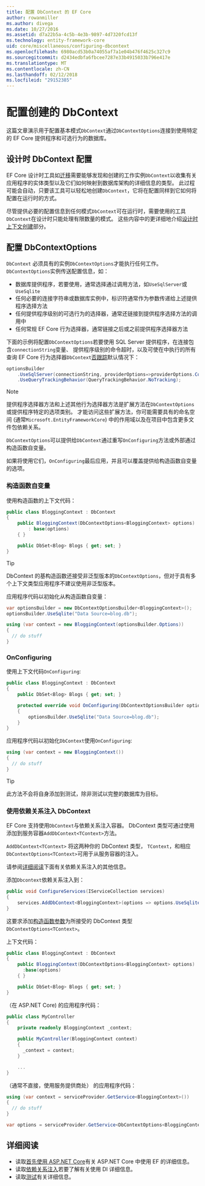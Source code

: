 ```yaml
---
title: 配置 DbContext 的 EF Core
author: rowanmiller
ms.author: divega
ms.date: 10/27/2016
ms.assetid: d7a22b5a-4c5b-4e3b-9897-4d7320fcd13f
ms.technology: entity-framework-core
uid: core/miscellaneous/configuring-dbcontext
ms.openlocfilehash: 6980acd53b0a74055af7a1e04b476f4625c327c9
ms.sourcegitcommit: d2434edbfa6fbcee7287e33b4915033b796e417e
ms.translationtype: MT
ms.contentlocale: zh-CN
ms.lasthandoff: 02/12/2018
ms.locfileid: "29152385"
---
```

# <a name="configuring-a-dbcontext"></a>配置创建的 DbContext

这篇文章演示用于配置基本模式`DbContext`通过`DbContextOptions`连接到使用特定的 EF Core 提供程序和可选行为的数据库。

## <a name="design-time-dbcontext-configuration"></a>设计时 DbContext 配置

EF Core 设计时工具如[迁移](xref:core/managing-schemas/migrations/index)需要能够发现和创建的工作实例`DbContext`以收集有关应用程序的实体类型以及它们如何映射到数据库架构的详细信息的类型。 此过程可能会自动，只要该工具可以轻松地创建`DbContext`，它将在配置同样到它如何将配置在运行时的方式。

尽管提供必要的配置信息到任何模式`DbContext`可在运行时，需要使用的工具`DbContext`在设计时只能处理有限数量的模式。 这些内容中的更详细地介绍[设计时上下文创建](xref:core/miscellaneous/cli/dbcontext-creation)部分。

## <a name="configuring-dbcontextoptions"></a>配置 DbContextOptions

`DbContext` 必须具有的实例`DbContextOptions`才能执行任何工作。 `DbContextOptions`实例传送配置信息，如：

- 数据库提供程序，若要使用，通常选择通过调用方法，如`UseSqlServer`或 `UseSqlite`
- 任何必要的连接字符串或数据库实例中，标识符通常作为参数传递给上述提供程序选择方法
- 任何提供程序级别的可选行为的选择器，通常还链接到提供程序选择方法的调用中
- 任何常规 EF Core 行为选择器，通常链接之后或之前提供程序选择器方法

下面的示例将配置`DbContextOptions`若要使用 SQL Server 提供程序，在连接包含`connectionString`变量、 提供程序级别的命令超时，以及可使在中执行的所有查询 EF Core 行为选择器`DbContext`[否跟踪](xref:core/querying/tracking#no-tracking-queries)默认情况下：

``` csharp
optionsBuilder
    .UseSqlServer(connectionString, providerOptions=>providerOptions.CommandTimeout(60))
    .UseQueryTrackingBehavior(QueryTrackingBehavior.NoTracking);
```

> [!NOTE]  
> 提供程序选择器方法和上述其他行为选择器方法是扩展方法在`DbContextOptions`或提供程序特定的选项类别。 才能访问这些扩展方法，你可能需要具有的命名空间 (通常`Microsoft.EntityFrameworkCore`) 中的作用域以及在项目中包含更多文件包依赖关系。

`DbContextOptions`可以提供给`DbContext`通过重写`OnConfiguring`方法或外部通过构造函数自变量。

如果将使用它们，`OnConfiguring`最后应用，并且可以覆盖提供给构造函数自变量的选项。

### <a name="constructor-argument"></a>构造函数自变量

使用构造函数的上下文代码：

``` csharp
public class BloggingContext : DbContext
{
    public BloggingContext(DbContextOptions<BloggingContext> options)
        : base(options)
    { }

    public DbSet<Blog> Blogs { get; set; }
}
```

> [!TIP]  
> DbContext 的基构造函数还接受非泛型版本的`DbContextOptions`，但对于具有多个上下文类型应用程序不建议使用非泛型版本。

应用程序代码以初始化从构造函数自变量：

``` csharp
var optionsBuilder = new DbContextOptionsBuilder<BloggingContext>();
optionsBuilder.UseSqlite("Data Source=blog.db");

using (var context = new BloggingContext(optionsBuilder.Options))
{
  // do stuff
}
```

### <a name="onconfiguring"></a>OnConfiguring

使用上下文代码`OnConfiguring`:

``` csharp
public class BloggingContext : DbContext
{
    public DbSet<Blog> Blogs { get; set; }

    protected override void OnConfiguring(DbContextOptionsBuilder optionsBuilder)
    {
        optionsBuilder.UseSqlite("Data Source=blog.db");
    }
}
```

应用程序代码以初始化`DbContext`使用`OnConfiguring`:

``` csharp
using (var context = new BloggingContext())
{
  // do stuff
}
```

> [!TIP]
> 此方法不会将自身添加到测试，除非测试以完整的数据库为目标。

### <a name="using-dbcontext-with-dependency-injection"></a>使用依赖关系注入 DbContext

EF Core 支持使用`DbContext`与依赖关系注入容器。 DbContext 类型可通过使用添加到服务容器`AddDbContext<TContext>`方法。

`AddDbContext<TContext>` 将这两种你的 DbContext 类型， `TContext`，和相应`DbContextOptions<TContext>`可用于从服务容器的注入。

请参阅[详细阅读](#more-reading)下面有关依赖关系注入的其他信息。

添加`Dbcontext`依赖关系注入到：

``` csharp
public void ConfigureServices(IServiceCollection services)
{
    services.AddDbContext<BloggingContext>(options => options.UseSqlite("Data Source=blog.db"));
}
```

这要求添加[构造函数参数](#constructor-argument)为所接受的 DbContext 类型`DbContextOptions<TContext>`。

上下文代码：

``` csharp
public class BloggingContext : DbContext
{
    public BloggingContext(DbContextOptions<BloggingContext> options)
      :base(options)
    { }

    public DbSet<Blog> Blogs { get; set; }
}
```

（在 ASP.NET Core) 的应用程序代码：

``` csharp
public class MyController
{
    private readonly BloggingContext _context;

    public MyController(BloggingContext context)
    {
      _context = context;
    }

    ...
}
```

（通常不直接，使用服务提供商处） 的应用程序代码：

``` csharp
using (var context = serviceProvider.GetService<BloggingContext>())
{
  // do stuff
}

var options = serviceProvider.GetService<DbContextOptions<BloggingContext>>();
```

## <a name="more-reading"></a>详细阅读

* 读取[首先使用 ASP.NET Core](../get-started/aspnetcore/index.md)有关 ASP.NET Core 中使用 EF 的详细信息。
* 读取[依赖关系注入](https://docs.microsoft.com/aspnet/core/fundamentals/dependency-injection)若要了解有关使用 DI 详细信息。
* 读取[测试](testing/index.md)有关详细信息。
